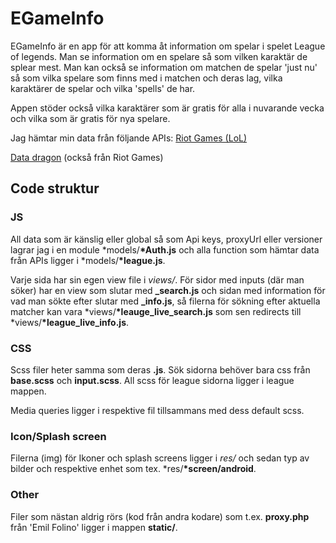 # EGameInfo

EGameInfo är en app för att komma åt information om spelar i spelet League of legends.
Man se information om en spelare så som vilken karaktär de splear mest.
Man kan också se information om matchen de spelar 'just nu' så som
vilka spelare som finns med i matchen och deras lag, vilka karaktärer de spelar och vilka 'spells' de har.

Appen stöder också vilka karaktärer som är gratis för alla i nuvarande vecka och
vilka som är gratis för nya spelare.

Jag hämtar min data från följande APIs:
[Riot Games (LoL)](https://developer.riotgames.com/)

[Data dragon](https://developer.riotgames.com/static-data.html) (också från Riot Games)

## Code struktur

### JS

All data som är känslig eller global så som Api keys, proxyUrl eller versioner
lagrar jag i en module \*models/**\*Auth.js** och alla function som hämtar data från APIs
ligger i \*models/**\*league.js**.

Varje sida har sin egen view file i _views/_. För sidor med inputs (där man söker)
har en view som slutar med **\_search.js** och sidan med information för vad man
sökte efter slutar med **\_info.js**, så filerna för sökning efter aktuella matcher
kan vara \*views/**\*leauge_live_search.js** som sen redirects till \*views/**\*league_live_info.js**.

### CSS

Scss filer heter samma som deras **.js**. Sök sidorna behöver bara css från **base.scss** och **input.scss**. All scss för league sidorna ligger i league mappen.

Media queries ligger i respektive fil tillsammans med dess default scss.

### Icon/Splash screen

Filerna (img) för Ikoner och splash screens ligger i _res/_ och sedan typ av bilder och respektive enhet som tex. \*res/**\*screen/android**.

### Other

Filer som nästan aldrig rörs (kod från andra kodare) som t.ex. **proxy.php** från 'Emil Folino' ligger i mappen **static/**.
